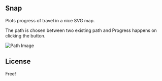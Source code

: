 ## Snap 

Plots progress of travel in a nice SVG map.

The path is chosen between two existing path and Progress happens on clicking the button.

![Path Image](http://i.gyazo.com/404b1edc4f5df066d48a5106f2a28200.gif)

## License

Free!
